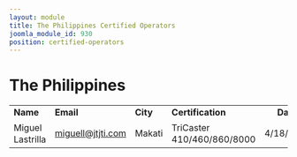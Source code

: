 ```yaml
---
layout: module
title: The Philippines Certified Operators
joomla_module_id: 930
position: certified-operators
---
```

<h1>The Philippines</h1>
<table style="width: 100%; line-height: 16pt;" border="0">
    <tbody>
        <tr>
            <td style="width: 24%;"><strong>Name</strong></td>
            <td style="width: 29%;"><strong>Email</strong></td>
            <td style="width: 18%;"><strong>City</strong></td>
            <td style="width: 27%;"><strong>Certification</strong></td>
            <td style="width: 2%; text-align: right;"><strong>Date&nbsp;</strong></td>
        </tr>
        <tr>
            <td>Miguel Lastrilla</td>
            <td><a href="mailto: miguell@jtjti.com">miguell@jtjti.com</a></td>
            <td>Makati</td>
            <td>TriCaster 410/460/860/8000</td>
            <td style="text-align: right;">4/18/14</td>
        </tr>
    </tbody>
</table>
<br>
